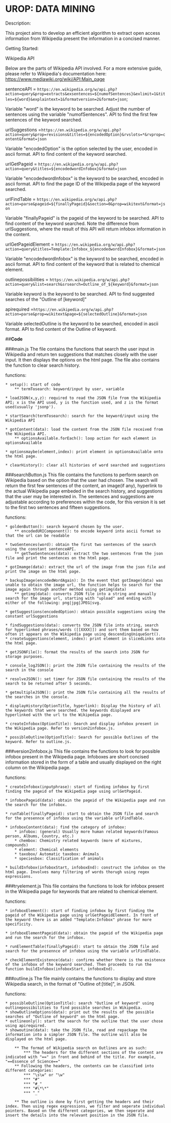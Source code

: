 # UROP: DATA MINING

Description:

This project aims to develop an efficient algorithm to extract open access information from Wikipedia present the information in a concised manner.

Getting Started:

Wikipedia API

Below are the parts of Wikipedia API involved. For a more extensive guide, please refer to Wikipedia's documentation here: https://www.mediawiki.org/wiki/API:Main_page

sentenceAPI = `https://en.wikipedia.org/w/api.php?action=query&prop=extracts&exsentences=${numofSentences}&exlimit=1&titles=${word}&explaintext=1&formatversion=2&format=json`;

Variable "word" is the keyword to be searched. Adjust the number of sentences using the variable "numofSentences". API to find the first few sentences of the keyword searched.

urlSuggestions =`https://en.wikipedia.org/w/api.php?action=query&prop=revisions&titles=${encodedOption}&rvslots=*&rvprop=content&format=json`

Variable "encodedOption" is the option selected by the user, encoded in ascii format. API to find content of the keyword searched.

urlGetPageid = `https://en.wikipedia.org/w/api.php?action=query&titles=${encodedwordInfobox}&format=json`

Variable "encodedwordInfobox" is the keyword to be searched, encoded in ascii format. API to find the page ID of the Wikipedia page of the keyword searched.

urlFindTable = `https://en.wikipedia.org/w/api.php?action=parse&pageid=${finallyPageid}&section=0&prop=wikitext&format=json`

Variable "finallyPageid" is the pageid of the keyword to be searched. API to find content of the keyword searched. Note the difference from urlSuggestions, where the result of this API will return infobox information in the content.

urlGetPageidElement = `https://en.wikipedia.org/w/api.php?action=query&titles=Template:Infobox_${encodedwordInfobox}&format=json`

Variable "encodedwordInfobox" is the keyword to be searched, encoded in ascii format. API to find content of the keyword that is related to chemical element.

outlinepossibilities = `https://en.wikipedia.org/w/api.php?action=query&list=search&srsearch=Outline_of_${keyword}&format=json`

Variable keyword is the keyword to be searched. API to find suggested searches of the "Outline of [keyword]"

apirequired =`https://en.wikipedia.org/w/api.php?action=parse&prop=wikitext&page=${selectedOutline}&format=json`

Variable selectedOutline is the keyword to be searched, encoded in ascii format. API to find content of the Outline of keyword.

##**Code**

###main.js
The file contains the functions that search the user input in Wikipedia and return ten suggestions that matches closely with the user input. It then displays the options on the html page. The file also contains the function to clear search history.

functions:

    * setup(): start of code
        ** termTosearch: keyword/input by user, variable

    * loadJSON(x,y,z): required to read the JSON file from the Wikipedia API; x is the API used, y is the function used, and z is the format used(usually 'jsonp').

    * startSearch(termTosearch): search for the keyword/input using the Wikipedia API

    * gotContent(data): load the content from the JSON file received from the Wikipedia API.
        ** optionsAvailable.forEach(): loop action for each element in optionsAvailable

    * optionsmaybe(element,index): print element in optionsAvailable onto the html page.

    * clearHistory(): clear all histories of word searched and suggestions

###searchButton.js
This file contains the functions to perform search on Wikipedia based on the option that the user had chosen. The search will return the first few sentences of the content, an image(if any), hyperlink to the actual Wikipedia page embeded in the search history, and suggestions that the user may be interested in. The sentences and suggestions are adjustable according to preferences within the code, for this version it is set to the first two sentences and fifteen suggestions.

functions:

    * goldenButton(): search keyword chosen by the user.
        ** encodedURIComponent(): to encode keyword into ascii format so that the url can be readable

    * twoSentences(word): obtain the first two sentences of the search using the constant sentenceAPI.
        ** getTwoSentences(data): extract the two sentences from the json file and print the sentences on the html page.

    * gotImamge(data): extract the url of the image from the json file and print the image on the html page.

    * backupImage(encodedWordAgain): In the event that gotImage(data) was unable to obtain the image url, the function helps to search for the image again through another method using getimg(data)
        ** getimg(data): converts JSON file into a string and manually search for the image url, starting with "upload" and ending with either of the following: png|jpg|JPEG|svg.

    * getSuggestions(encodedOption): obtain possible suggestions using the constant urlSuggestions

    * findSuggestions(data): converts the JSON file into string, search for hyperlinked phrases/words ([[XXXX]]) and sort them based on how often it appears on the Wikipedia page using descendingUniqueSort().
    * createSuggestions(element, index): print element in slicedLinks onto the html page.

    * getJSONFile(): format the results of the search into JSON for storage purposes.

    * console_logJSON(): print the JSON file containing the results of the search in the console

    * resolveJSON(): set timer for JSON file containing the results of the search to be returned after 5 seconds.

    * getmultipleJSON(): print the JSON file containing all the results of the searches in the console.

    * displayHistory(OptionTitle, hyperlink): Display the history of all the keywords that were searched. the keywords displayed are hyperlinked with the url to the Wikipedia page.

    * createInfobox(OptionTitle): Search and display infobox present in the Wikipedia page. Refer to version2infobox.js.

    * possibleOutline(OptionTitle): Search for possible Outlines of the keyword. Refer to outline.js.

###version2infobox.js
This file contains the functions to look for possible infobox present in the Wikipedia page. Infoboxes are short concised information stored in the form of a table and usually displayed on the right column on the Wikipedia page.

functions:

    * createInfobox(inputphrase): start of finding infobox by first finding the pageid of the Wikipedia page using urlGetPageid.

    * infoboxPageid(data): obtain the pageid of the Wikipedia page and run the search for the infobox.

    * runTable(finallyPageid): start to obtain the JSON file and search for the presennce of infobox using the variable urlFindTable.

    * infoboxContent(data): find the category of infobox:
        * infobox: (general) Usually more human related keywords(Famous person, Albums, Country, etc.)
        * chembox: Chemistry related keywords (more of mixtures, compounds)
        * element: Chemical elements
        * taxobox/ Automatic taxobox: Animals
        * speciesbox: Classification of animals

    * buildInfobox(infoboxStart, infoboxEnd): construct the infobox on the html page. Involves many filtering of words thorugh using regex expressions.

###tryelement.js
This file contains the functions to look for infobox present in the Wikipedia page for keywords that are related to chemical element.

functions:

    * infoboxElement(): start of finding infobox by first finding the pageid of the Wikipedia page using urlGetPageidElement. In front of the keyword there is an added "Template:Infobox" phrase for more specificity.

    * infoboxElementPageid(data): obtain the pageid of the Wikipedia page and run the search for the infobox.

    * runElementTable(finallyPageid): start to obtain the JSON file and search for the presennce of infobox using the variable urlFindTable.

    * checkElementExistence(data): confirms whether there is the existence of the infobox of the keyword searched. Then proceeds to run the function buildInfobox(infoboxStart, infoboxEnd).

###outline.js
The file mainly contains the functions to display and store Wikipedia search, in the format of "Outline of:[title]", in JSON.

functions:

    * possibleOutline(OptionTitle): search "Outline of keyword" using outlinepossibilities to find possible searches in Wikipedia.
    * showOutlineOptions(data): print out the results of the possible searches of "Outline of keyword" on the html page.
    * outlineonly(): start the search for the outline that the user chose using apirequired.
    * showoutine(data): take the JSON file, read and repackage the information into a simpler JSON file. The outline will also be displayed on the html page.

        ** The format of Wikipedia search on Outlines are as such:
            *** The headers for the different sections of the content are indicated with "==" in front and behind of the title. For example, "==Essence of Science=="
        ** Following the headers, the contents can be classified into different categories:
            *** "\s\w" or "\w"
            *** "#"
            *** "#_"
            *** "#\*\*"
            *** "_"

        ** The outline is done by first getting the headers and their index. Then using regex expressions, we filter and seperate individual pointers. Based on the different categories, we then seperate and insert the details into the relevant position in the JSON file.
